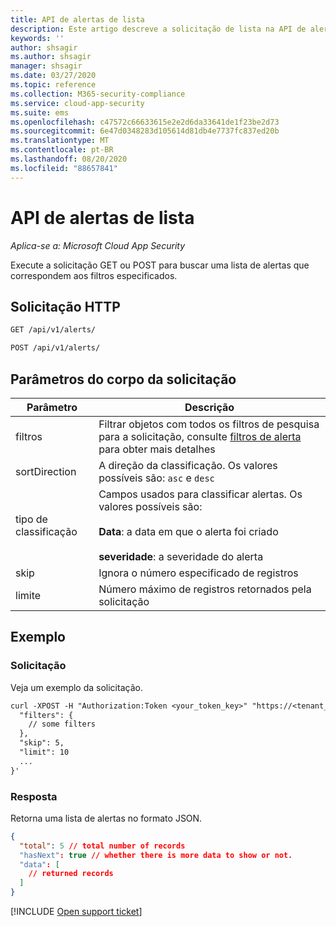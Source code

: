 ```yaml
---
title: API de alertas de lista
description: Este artigo descreve a solicitação de lista na API de alertas do Cloud App Security.
keywords: ''
author: shsagir
ms.author: shsagir
manager: shsagir
ms.date: 03/27/2020
ms.topic: reference
ms.collection: M365-security-compliance
ms.service: cloud-app-security
ms.suite: ems
ms.openlocfilehash: c47572c66633615e2e2d6da33641de1f23be2d73
ms.sourcegitcommit: 6e47d0348283d105614d81db4e7737fc837ed20b
ms.translationtype: MT
ms.contentlocale: pt-BR
ms.lasthandoff: 08/20/2020
ms.locfileid: "88657841"
---
```

# <a name="list---alerts-api"></a>API de alertas de lista

*Aplica-se a: Microsoft Cloud App Security*

Execute a solicitação GET ou POST para buscar uma lista de alertas que correspondem aos filtros especificados.

## <a name="http-request"></a>Solicitação HTTP

```rest
GET /api/v1/alerts/
```

```rest
POST /api/v1/alerts/
```

## <a name="request-body-parameters"></a>Parâmetros do corpo da solicitação

| Parâmetro | Descrição |
| --- | --- |
| filtros | Filtrar objetos com todos os filtros de pesquisa para a solicitação, consulte [filtros de alerta](api-alerts.md#filters) para obter mais detalhes |
| sortDirection | A direção da classificação. Os valores possíveis são: `asc` e `desc` |
| tipo de classificação | Campos usados para classificar alertas. Os valores possíveis são:<br /><br />**Data**: a data em que o alerta foi criado<br /><br />**severidade**: a severidade do alerta |
| skip | Ignora o número especificado de registros |
| limite | Número máximo de registros retornados pela solicitação |

## <a name="example"></a>Exemplo

### <a name="request"></a>Solicitação

Veja um exemplo da solicitação.

```rest
curl -XPOST -H "Authorization:Token <your_token_key>" "https://<tenant_id>.<tenant_region>.contoso.com/api/v1/alerts/" -d '{
  "filters": {
    // some filters
  },
  "skip": 5,
  "limit": 10
  ...
}'
```

### <a name="response"></a>Resposta

Retorna uma lista de alertas no formato JSON.

```json
{
  "total": 5 // total number of records
  "hasNext": true // whether there is more data to show or not.
  "data": [
    // returned records
  ]
}
```

[!INCLUDE [Open support ticket](includes/support.md)]
